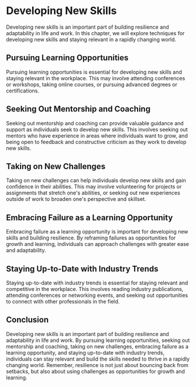 Developing New Skills
==============================================================

Developing new skills is an important part of building resilience and adaptability in life and work. In this chapter, we will explore techniques for developing new skills and staying relevant in a rapidly changing world.

Pursuing Learning Opportunities
-------------------------------

Pursuing learning opportunities is essential for developing new skills and staying relevant in the workplace. This may involve attending conferences or workshops, taking online courses, or pursuing advanced degrees or certifications.

Seeking Out Mentorship and Coaching
-----------------------------------

Seeking out mentorship and coaching can provide valuable guidance and support as individuals seek to develop new skills. This involves seeking out mentors who have experience in areas where individuals want to grow, and being open to feedback and constructive criticism as they work to develop new skills.

Taking on New Challenges
------------------------

Taking on new challenges can help individuals develop new skills and gain confidence in their abilities. This may involve volunteering for projects or assignments that stretch one's abilities, or seeking out new experiences outside of work to broaden one's perspective and skillset.

Embracing Failure as a Learning Opportunity
-------------------------------------------

Embracing failure as a learning opportunity is important for developing new skills and building resilience. By reframing failures as opportunities for growth and learning, individuals can approach challenges with greater ease and adaptability.

Staying Up-to-Date with Industry Trends
---------------------------------------

Staying up-to-date with industry trends is essential for staying relevant and competitive in the workplace. This involves reading industry publications, attending conferences or networking events, and seeking out opportunities to connect with other professionals in the field.

Conclusion
----------

Developing new skills is an important part of building resilience and adaptability in life and work. By pursuing learning opportunities, seeking out mentorship and coaching, taking on new challenges, embracing failure as a learning opportunity, and staying up-to-date with industry trends, individuals can stay relevant and build the skills needed to thrive in a rapidly changing world. Remember, resilience is not just about bouncing back from setbacks, but also about using challenges as opportunities for growth and learning.
